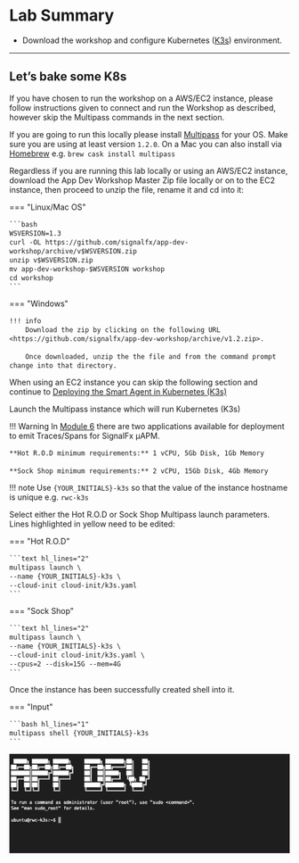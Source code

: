 # Lab Summary

* Download the workshop and configure Kubernetes ([K3s](https://k3s.io/)) environment.

---

## Let’s bake some K8s

If you have chosen to run the workshop on a AWS/EC2 instance, please follow instructions given to connect and run the Workshop as described, however skip the Multipass commands in the next section.

If you are  going to run this locally please install [Multipass](https://multipass.run/) for your OS. Make sure you are using at least version `1.2.0`. On a Mac you can also install via [Homebrew](https://brew.sh/) e.g. `brew cask install multipass`

Regardless if you are running this lab locally or using an AWS/EC2 instance, download the App Dev Workshop Master Zip file locally or on to the EC2 instance, then proceed to unzip the file, rename it and cd into it:

=== "Linux/Mac OS"

    ```bash
    WSVERSION=1.3
    curl -OL https://github.com/signalfx/app-dev-workshop/archive/v$WSVERSION.zip
    unzip v$WSVERSION.zip
    mv app-dev-workshop-$WSVERSION workshop
    cd workshop
    ```

=== "Windows"

    !!! info
        Download the zip by clicking on the following URL <https://github.com/signalfx/app-dev-workshop/archive/v1.2.zip>.

        Once downloaded, unzip the the file and from the command prompt change into that directory.

When using an EC2 instance you can skip the following section and continue to [Deploying the Smart Agent in Kubernetes (K3s)](../../module3/k3s/#2-ive-got-the-key-ive-got-the-secret)

Launch the Multipass instance which will run Kubernetes (K3s)

!!! Warning
    In [Module 6](../../module6/) there are two applications available for deployment to emit Traces/Spans for SignalFx µAPM.

    **Hot R.O.D minimum requirements:** 1 vCPU, 5Gb Disk, 1Gb Memory

    **Sock Shop minimum requirements:** 2 vCPU, 15Gb Disk, 4Gb Memory

!!! note
    Use `{YOUR_INITIALS}-k3s` so that the value of the instance hostname is unique e.g. `rwc-k3s`

Select either the Hot R.O.D or Sock Shop Multipass launch parameters. Lines highlighted in yellow need to be edited:

=== "Hot R.O.D"

    ```text hl_lines="2"
    multipass launch \
    --name {YOUR_INITIALS}-k3s \
    --cloud-init cloud-init/k3s.yaml
    ```

=== "Sock Shop"

    ```text hl_lines="2"
    multipass launch \
    --name {YOUR_INITIALS}-k3s \
    --cloud-init cloud-init/k3s.yaml \
    --cpus=2 --disk=15G --mem=4G
    ```

Once the instance has been successfully created shell into it.

=== "Input"

    ```bash hl_lines="1"
    multipass shell {YOUR_INITIALS}-k3s
    ```

![Shell](../images/module3/shell.png)

